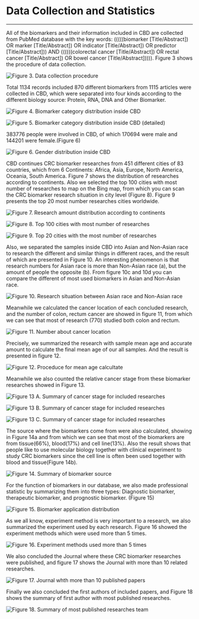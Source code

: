 # <i class="fa-solid fa-chart-simple"></i> Data Collection and Statistics

---

All of the biomarkers and their information included in CBD are collected from PubMed database with the key words: (((((biomarker [Title/Abstract]) OR marker [Title/Abstract]) OR indicator [Title/Abstract]) OR predictor [Title/Abstract])) AND ((((((colorectal cancer [Title/Abstract]) OR rectal cancer [Title/Abstract]) OR bowel cancer [Title/Abstract])))). Figure 3 shows the procedure of data collection.

![Figure 3. Data collection procedure](https://cbd.limina.top/images/old/source.png "Figure 3. Data collection procedure")

Total 1134 records included 870 different biomarkers from 1115 articles were collected in CBD, which were separated into four kinds according to the different biology source: Protein, RNA, DNA and Other Biomarker.

![Figure 4. Biomarker category distribution inside CBD](https://cbd.limina.top/images/old/category.png "Figure 4. Biomarker category distribution inside CBD")

![Figure 5. Biomarker category distribution inside CBD (detailed)](https://cbd.limina.top/images/old/c5.png "Figure 5. Biomarker category distribution inside CBD (detailed)")

383776 people were involved in CBD, of which 170694 were male and 144201 were female.(Figure 6)

![Figure 6. Gender distribution inside CBD](https://cbd.limina.top/images/old/gender.png "Figure 6. Gender distribution inside CBD")

CBD continues CRC biomarker researches from 451 different cities of 83 countries, which from 6 Continents: Africa, Asia, Europe, North America, Oceania, South America. Figure 7 shows the distribution of researches according to continents. Also we selected the top 100 cities with most number of researches to map on the Bing map, from which you can scan the CRC biomarker research situation in city level (Figure 8). Figure 9 presents the top 20 most number researches cities worldwide.

![Figure 7. Research amount distribution according to continents](https://cbd.limina.top/images/old/r1.png "Figure 7. Research amount distribution according to continents")

![Figure 8. Top 100 cities with most number of researches](https://cbd.limina.top/images/old/map.png "Figure 8. Top 100 cities with most number of researches")

![Figure 9. Top 20 cities with the most number of researches](https://cbd.limina.top/images/old/city.png "Figure 9. Top 20 cities with the most number of researches")

Also, we separated the samples inside CBD into Asian and Non-Asian race to research the different and similar things in different races, and the result of which are presented in Figure 10. An interesting phenomenon is that research numbers for Asian race is more than Non-Asian race (a), but the amount of people the opposite (b). From figure 10c and 10d you can compare the different of most used biomarkers in Asian and Non-Asian race.

![Figure 10. Research situation between Asian race and Non-Asian race](https://cbd.limina.top/images/old/race1.png "Figure 10. Research situation between Asian race and Non-Asian race")

Meanwhile we calculated the cancer location of each concluded research, and the number of colon, rectum cancer are showed in figure 11, from which we can see that most of research (770) studied both colon and rectum.

![Figure 11. Number about cancer location](https://cbd.limina.top/images/old/location.png "Figure 11. Number about cancer location")

Precisely, we summarized the research with sample mean age and accurate amount to calculate the final mean age of our all samples. And the result is presented in figure 12.

![Figure 12. Proceduce for mean age calcultate](https://cbd.limina.top/images/old/age.png "Figure 12. Proceduce for mean age calcultate")

Meanwhile we also counted the relative cancer stage from these biomarker researches showed in Figure 13.

![Figure 13 A. Summary of cancer stage for included researches](https://cbd.limina.top/images/old/stage1.png "Figure 13 A. Summary of cancer stage for included researches")

![Figure 13 B. Summary of cancer stage for included researches](https://cbd.limina.top/images/old/stage2.png "Figure 13 B. Summary of cancer stage for included researches")

![Figure 13 C. Summary of cancer stage for included researches](https://cbd.limina.top/images/old/stage3.png "Figure 13 C. Summary of cancer stage for included researches")

The source where the biomarkers come from were also calculated, showing in Figure 14a and from which we can see that most of the biomarkers are from tissue(66%), blood(17%) and cell line(13%). Also the result shows that people like to use molecular biology together with clinical experiment to study CRC biomarkers since the cell line is often been used together with blood and tissue(Figure 14b).

![Figure 14. Summary of biomarker source](https://cbd.limina.top/images/old/so.png "Figure 14. Summary of biomarker source")

For the function of biomarkers in our database, we also made professional statistic by summarizing them into three types: Diagnostic biomarker, therapeutic biomarker, and prognostic biomarker. (Figure 15)

![Figure 15. Biomarker application distribution](https://cbd.limina.top/images/old/app.png "Figure 15. Biomarker application distribution")

As we all know, experiment method is very important to a research, we also summarized the experiment used by each research. Figure 16 showed the experiment methods which were used more than 5 times.

![Figure 16. Experiment methods used more than 5 times](https://cbd.limina.top/images/old/ex.png "Figure 16. Experiment methods used more than 5 times")

We also concluded the Journal where these CRC biomarker researches were published, and figure 17 shows the Journal with more than 10 related researches.

![Figure 17. Journal whth more than 10 published papers](https://cbd.limina.top/images/old/journal.png "Figure 17. Journal whth more than 10 published papers")

Finally we also concluded the first authors of included papers, and Figure 18 shows the summary of first author with most published researches.

![Figure 18. Summary of most published researches team](https://cbd.limina.top/images/old/group.png "Figure 18. Summary of most published researches team")

